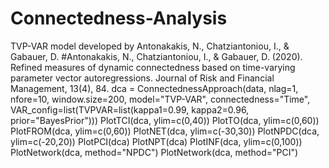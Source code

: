 # Connectedness-Analysis
TVP-VAR model developed by Antonakakis, N., Chatziantoniou, I., &amp; Gabauer, D.
#Antonakakis, N., Chatziantoniou, I., & Gabauer, D. (2020). Refined measures of dynamic connectedness based on time-varying parameter vector autoregressions. Journal of Risk and Financial Management, 13(4), 84.
dca = ConnectednessApproach(data, 
                            nlag=1, 
                            nfore=10,
                            window.size=200,
                            model="TVP-VAR",
                            connectedness="Time",
                            VAR_config=list(TVPVAR=list(kappa1=0.99, kappa2=0.96, prior="BayesPrior")))
PlotTCI(dca, ylim=c(0,40))
PlotTO(dca, ylim=c(0,60))
PlotFROM(dca, ylim=c(0,60))
PlotNET(dca, ylim=c(-30,30))
PlotNPDC(dca, ylim=c(-20,20))
PlotPCI(dca)
PlotNPT(dca)
PlotINF(dca, ylim=c(0,100))
PlotNetwork(dca, method="NPDC")
PlotNetwork(dca, method="PCI")
